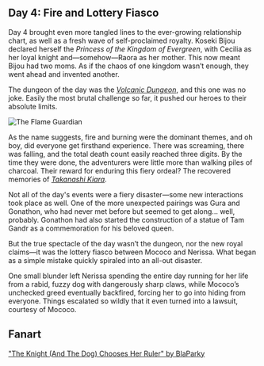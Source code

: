 ## Day 4: Fire and Lottery Fiasco

Day 4 brought even more tangled lines to the ever-growing relationship chart, as well as a fresh wave of self-proclaimed royalty. Koseki Bijou declared herself the _Princess of the Kingdom of Evergreen_, with Cecilia as her loyal knight and—somehow—Raora as her mother. This now meant Bijou had two moms. As if the chaos of one kingdom wasn’t enough, they went ahead and invented another.

The dungeon of the day was the [_Volcanic Dungeon_](https://x.com/hololive_En/status/1831150187605049574), and this one was no joke. Easily the most brutal challenge so far, it pushed our heroes to their absolute limits.

![The Flame Guardian](images-opt/volcanic-opt.webp)

As the name suggests, fire and burning were the dominant themes, and oh boy, did everyone get firsthand experience. There was screaming, there was falling, and the total death count easily reached three digits. By the time they were done, the adventurers were little more than walking piles of charcoal. Their reward for enduring this fiery ordeal? The recovered memories of [_Takanashi Kiara_](https://www.youtube.com/watch?v=A3bQdV_sl08).

Not all of the day's events were a fiery disaster—some new interactions took place as well. One of the more unexpected pairings was Gura and Gonathon, who had never met before but seemed to get along... well, probably. Gonathon had also started the construction of a statue of Tam Gandr as a commemoration for his beloved queen.

But the true spectacle of the day wasn’t the dungeon, nor the new royal claims—it was the lottery fiasco between Mococo and Nerissa. What began as a simple mistake quickly spiraled into an all-out disaster.

One small blunder left Nerissa spending the entire day running for her life from a rabid, fuzzy dog with dangerously sharp claws, while Mococo’s unchecked greed eventually backfired, forcing her to go into hiding from everyone. Things escalated so wildly that it even turned into a lawsuit, courtesy of Mococo.

## Fanart

["The Knight (And The Dog) Chooses Her Ruler" by BlaParky](https://x.com/BlaParky/status/1831222642730516798)

<!-- raora, mococo, cecilia, bijou -->
